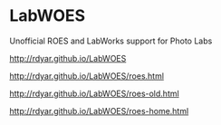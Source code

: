 # LabWOES
Unofficial ROES and LabWorks support for Photo Labs

http://rdyar.github.io/LabWOES

http://rdyar.github.io/LabWOES/roes.html

http://rdyar.github.io/LabWOES/roes-old.html

http://rdyar.github.io/LabWOES/roes-home.html


